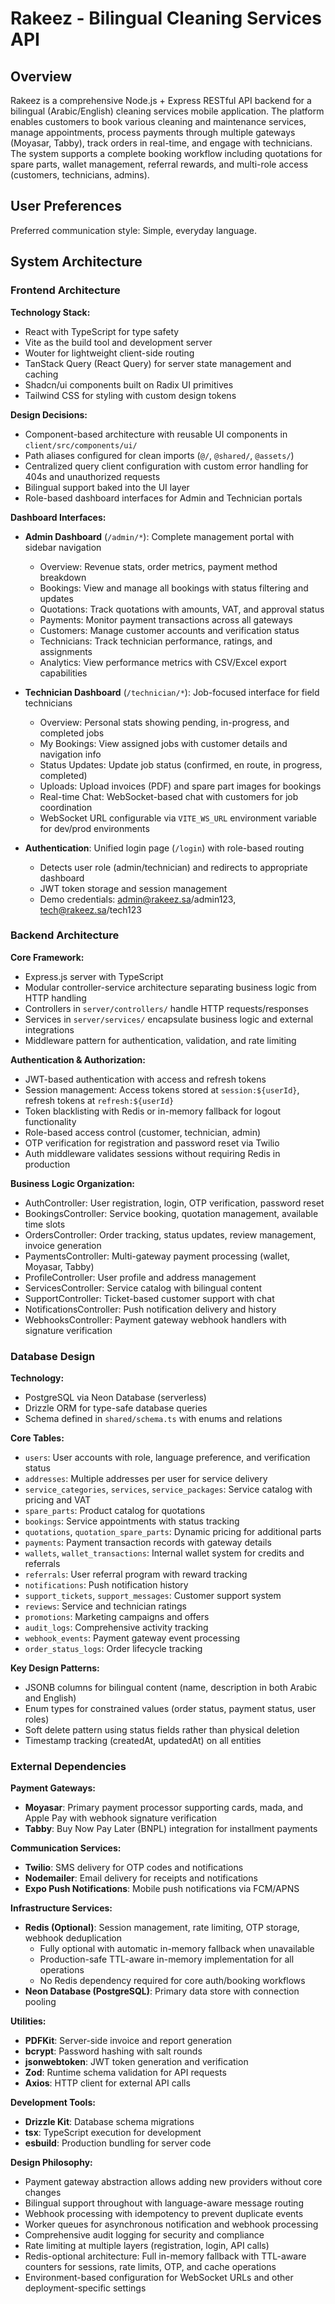 # Rakeez - Bilingual Cleaning Services API

## Overview

Rakeez is a comprehensive Node.js + Express RESTful API backend for a bilingual (Arabic/English) cleaning services mobile application. The platform enables customers to book various cleaning and maintenance services, manage appointments, process payments through multiple gateways (Moyasar, Tabby), track orders in real-time, and engage with technicians. The system supports a complete booking workflow including quotations for spare parts, wallet management, referral rewards, and multi-role access (customers, technicians, admins).

## User Preferences

Preferred communication style: Simple, everyday language.

## System Architecture

### Frontend Architecture

**Technology Stack:**
- React with TypeScript for type safety
- Vite as the build tool and development server
- Wouter for lightweight client-side routing
- TanStack Query (React Query) for server state management and caching
- Shadcn/ui components built on Radix UI primitives
- Tailwind CSS for styling with custom design tokens

**Design Decisions:**
- Component-based architecture with reusable UI components in `client/src/components/ui/`
- Path aliases configured for clean imports (`@/`, `@shared/`, `@assets/`)
- Centralized query client configuration with custom error handling for 404s and unauthorized requests
- Bilingual support baked into the UI layer
- Role-based dashboard interfaces for Admin and Technician portals

**Dashboard Interfaces:**
- **Admin Dashboard** (`/admin/*`): Complete management portal with sidebar navigation
  - Overview: Revenue stats, order metrics, payment method breakdown
  - Bookings: View and manage all bookings with status filtering and updates
  - Quotations: Track quotations with amounts, VAT, and approval status
  - Payments: Monitor payment transactions across all gateways
  - Customers: Manage customer accounts and verification status
  - Technicians: Track technician performance, ratings, and assignments
  - Analytics: View performance metrics with CSV/Excel export capabilities

- **Technician Dashboard** (`/technician/*`): Job-focused interface for field technicians
  - Overview: Personal stats showing pending, in-progress, and completed jobs
  - My Bookings: View assigned jobs with customer details and navigation info
  - Status Updates: Update job status (confirmed, en route, in progress, completed)
  - Uploads: Upload invoices (PDF) and spare part images for bookings
  - Real-time Chat: WebSocket-based chat with customers for job coordination
  - WebSocket URL configurable via `VITE_WS_URL` environment variable for dev/prod environments

- **Authentication**: Unified login page (`/login`) with role-based routing
  - Detects user role (admin/technician) and redirects to appropriate dashboard
  - JWT token storage and session management
  - Demo credentials: admin@rakeez.sa/admin123, tech@rakeez.sa/tech123

### Backend Architecture

**Core Framework:**
- Express.js server with TypeScript
- Modular controller-service architecture separating business logic from HTTP handling
- Controllers in `server/controllers/` handle HTTP requests/responses
- Services in `server/services/` encapsulate business logic and external integrations
- Middleware pattern for authentication, validation, and rate limiting

**Authentication & Authorization:**
- JWT-based authentication with access and refresh tokens
- Session management: Access tokens stored at `session:${userId}`, refresh tokens at `refresh:${userId}`
- Token blacklisting with Redis or in-memory fallback for logout functionality
- Role-based access control (customer, technician, admin)
- OTP verification for registration and password reset via Twilio
- Auth middleware validates sessions without requiring Redis in production

**Business Logic Organization:**
- AuthController: User registration, login, OTP verification, password reset
- BookingsController: Service booking, quotation management, available time slots
- OrdersController: Order tracking, status updates, review management, invoice generation
- PaymentsController: Multi-gateway payment processing (wallet, Moyasar, Tabby)
- ProfileController: User profile and address management
- ServicesController: Service catalog with bilingual content
- SupportController: Ticket-based customer support with chat
- NotificationsController: Push notification delivery and history
- WebhooksController: Payment gateway webhook handlers with signature verification

### Database Design

**Technology:**
- PostgreSQL via Neon Database (serverless)
- Drizzle ORM for type-safe database queries
- Schema defined in `shared/schema.ts` with enums and relations

**Core Tables:**
- `users`: User accounts with role, language preference, and verification status
- `addresses`: Multiple addresses per user for service delivery
- `service_categories`, `services`, `service_packages`: Service catalog with pricing and VAT
- `spare_parts`: Product catalog for quotations
- `bookings`: Service appointments with status tracking
- `quotations`, `quotation_spare_parts`: Dynamic pricing for additional parts
- `payments`: Payment transaction records with gateway details
- `wallets`, `wallet_transactions`: Internal wallet system for credits and referrals
- `referrals`: User referral program with reward tracking
- `notifications`: Push notification history
- `support_tickets`, `support_messages`: Customer support system
- `reviews`: Service and technician ratings
- `promotions`: Marketing campaigns and offers
- `audit_logs`: Comprehensive activity tracking
- `webhook_events`: Payment gateway event processing
- `order_status_logs`: Order lifecycle tracking

**Key Design Patterns:**
- JSONB columns for bilingual content (name, description in both Arabic and English)
- Enum types for constrained values (order status, payment status, user roles)
- Soft delete pattern using status fields rather than physical deletion
- Timestamp tracking (createdAt, updatedAt) on all entities

### External Dependencies

**Payment Gateways:**
- **Moyasar**: Primary payment processor supporting cards, mada, and Apple Pay with webhook signature verification
- **Tabby**: Buy Now Pay Later (BNPL) integration for installment payments

**Communication Services:**
- **Twilio**: SMS delivery for OTP codes and notifications
- **Nodemailer**: Email delivery for receipts and notifications
- **Expo Push Notifications**: Mobile push notifications via FCM/APNS

**Infrastructure Services:**
- **Redis (Optional)**: Session management, rate limiting, OTP storage, webhook deduplication
  - Fully optional with automatic in-memory fallback when unavailable
  - Production-safe TTL-aware in-memory implementation for all operations
  - No Redis dependency required for core auth/booking workflows
- **Neon Database (PostgreSQL)**: Primary data store with connection pooling

**Utilities:**
- **PDFKit**: Server-side invoice and report generation
- **bcrypt**: Password hashing with salt rounds
- **jsonwebtoken**: JWT token generation and verification
- **Zod**: Runtime schema validation for API requests
- **Axios**: HTTP client for external API calls

**Development Tools:**
- **Drizzle Kit**: Database schema migrations
- **tsx**: TypeScript execution for development
- **esbuild**: Production bundling for server code

**Design Philosophy:**
- Payment gateway abstraction allows adding new providers without core changes
- Bilingual support throughout with language-aware message routing
- Webhook processing with idempotency to prevent duplicate events
- Worker queues for asynchronous notification and webhook processing
- Comprehensive audit logging for security and compliance
- Rate limiting at multiple layers (registration, login, API calls)
- Redis-optional architecture: Full in-memory fallback with TTL-aware counters for sessions, rate limits, OTP, and cache operations
- Environment-based configuration for WebSocket URLs and other deployment-specific settings